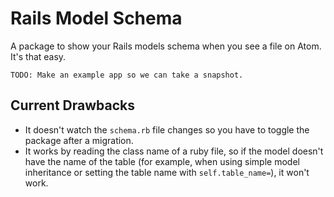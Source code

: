 # Rails Model Schema

A package to show your Rails models schema when you see a file on Atom. It's that easy.

```
TODO: Make an example app so we can take a snapshot.
```

## Current Drawbacks
- It doesn't watch the `schema.rb` file changes so you have to toggle the package after a migration.
- It works by reading the class name of a ruby file, so if the model doesn't have the name of the table (for example, when using simple model inheritance or setting the table name with `self.table_name=`), it won't work.

